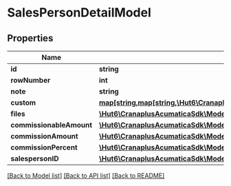 # SalesPersonDetailModel

## Properties
Name | Type | Description | Notes
------------ | ------------- | ------------- | -------------
**id** | **string** |  | [optional] 
**rowNumber** | **int** |  | [optional] 
**note** | **string** |  | [optional] 
**custom** | [**map[string,map[string,\Hut6\CranaplusAcumaticaSdk\Model\CustomFieldModel]]**](map.md) |  | [optional] 
**files** | [**\Hut6\CranaplusAcumaticaSdk\Model\FileLinkModel[]**](FileLinkModel.md) |  | [optional] 
**commissionableAmount** | [**\Hut6\CranaplusAcumaticaSdk\Model\DecimalValueModel**](DecimalValueModel.md) |  | [optional] 
**commissionAmount** | [**\Hut6\CranaplusAcumaticaSdk\Model\DecimalValueModel**](DecimalValueModel.md) |  | [optional] 
**commissionPercent** | [**\Hut6\CranaplusAcumaticaSdk\Model\DecimalValueModel**](DecimalValueModel.md) |  | [optional] 
**salespersonID** | [**\Hut6\CranaplusAcumaticaSdk\Model\StringValueModel**](StringValueModel.md) |  | [optional] 

[[Back to Model list]](../README.md#documentation-for-models) [[Back to API list]](../README.md#documentation-for-api-endpoints) [[Back to README]](../README.md)


